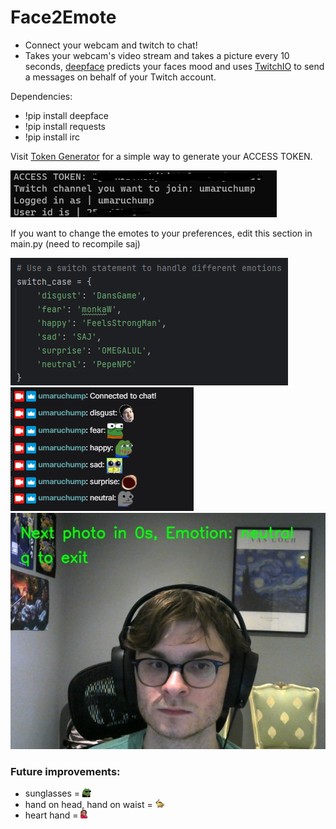 # Face2Emote
- Connect your webcam and twitch to chat!
- Takes your webcam's video stream and takes a picture every 10 seconds, [deepface](https://github.com/serengil/deepface) predicts your faces mood and uses [TwitchIO](https://github.com/TwitchIO/TwitchIO) to send a messages on behalf of your Twitch account.

Dependencies:
- !pip install deepface
- !pip install requests
- !pip install irc

Visit [Token Generator](https://twitchtokengenerator.com/) for a simple way to generate your ACCESS TOKEN.

<img src="https://github.com/NathanBoj/Face2Emote/blob/main/images/ui.png" >

If you want to change the emotes to your preferences, edit this section in main.py (need to recompile saj)

<img src="https://github.com/NathanBoj/Face2Emote/blob/main/images/change.png" >

<img src="https://github.com/NathanBoj/Face2Emote/blob/main/images/example.png" >

<img src="https://github.com/NathanBoj/Face2Emote/blob/main/images/1.jpg" >

### Future improvements:
- sunglasses = <img src="https://github.com/NathanBoj/Face2Emote/blob/main/images/ez.jpg" width="3%" height="3%" >
- hand on head, hand on waist = <img src="https://github.com/NathanBoj/Face2Emote/blob/main/images/pot.jpg" width="3%" height="3%"  >
- heart hand = <img src="https://github.com/NathanBoj/Face2Emote/blob/main/images/xqcl.jpg" width="3%" height="3%" >
